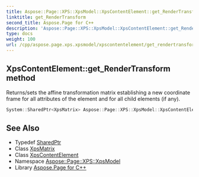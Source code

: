 ```yaml
---
title: Aspose::Page::XPS::XpsModel::XpsContentElement::get_RenderTransform method
linktitle: get_RenderTransform
second_title: Aspose.Page for C++
description: 'Aspose::Page::XPS::XpsModel::XpsContentElement::get_RenderTransform method. Returns/sets the affine transformation matrix establishing a new coordinate frame for all attributes of the element and for all child elements (if any) in C++.'
type: docs
weight: 100
url: /cpp/aspose.page.xps.xpsmodel/xpscontentelement/get_rendertransform/
---
```

## XpsContentElement::get_RenderTransform method


Returns/sets the affine transformation matrix establishing a new coordinate frame for all attributes of the element and for all child elements (if any).

```cpp
System::SharedPtr<XpsMatrix> Aspose::Page::XPS::XpsModel::XpsContentElement::get_RenderTransform()
```

## See Also

* Typedef [SharedPtr](../../../system/sharedptr/)
* Class [XpsMatrix](../../xpsmatrix/)
* Class [XpsContentElement](../)
* Namespace [Aspose::Page::XPS::XpsModel](../../)
* Library [Aspose.Page for C++](../../../)
